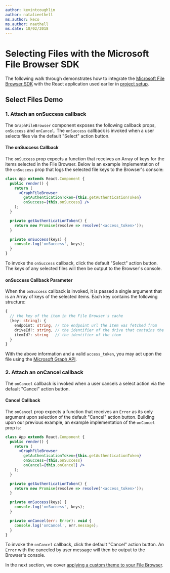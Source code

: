 ```yaml
---
author: kevintcoughlin
author: natalieethell
ms.author: keco
ms.author: naethell
ms.date: 10/02/2018
---
```

# Selecting Files with the Microsoft File Browser SDK

The following walk through demonstrates how to integrate the [Microsoft File Browser SDK](https://www.npmjs.com/package/@microsoft/file-browser) with the React application used earlier in [project setup](index.md).

## Select Files Demo

### 1. Attach an onSuccess callback

The `GraphFileBrowser` component exposes the following callback props, `onSuccess` and `onCancel`.
The `onSuccess` callback is invoked when a user selects files via the default "Select" action button.

#### The onSuccess Callback

The `onSuccess` prop expects a function that receives an Array of keys for the items selected in the File Browser.
Below is an example implementation of the `onSuccess` prop that logs the selected file keys to the Browser's console:

```jsx
class App extends React.Component {
  public render() {
    return (
      <GraphFileBrowser 
        getAuthenticationToken={this.getAuthenticationToken}
        onSuccess={this.onSuccess} />
    );
  }

  private getAuthenticationToken() {
    return new Promise(resolve => resolve('<access_token>'));
  }

  private onSuccess(keys) {
    console.log('onSuccess', keys);
  }
}
```

To invoke the `onSuccess` callback, click the default "Select" action button.
The keys of any selected files will then be output to the Browser's console.

#### onSuccess Callback Parameter

When the `onSuccess` callback is invoked, it is passed a single argument that is an Array of keys of the selected items.
Each key contains the following structure:

```ts
{
  // the key of the item in the File Browser's cache
  [key: string]: {
    endpoint: string, // the endpoint url the item was fetched from
    driveId?: string, // the identifier of the drive that contains the item
    itemId?: string   // the identifier of the item
  } 
}
```

With the above information and a valid `access_token`, you may act upon the file using the [Microsoft Graph API](https://developer.microsoft.com/en-us/graph/docs/api-reference/v1.0/resources/onedrive).

### 2. Attach an onCancel callback

The `onCancel` callback is invoked when a user cancels a select action via the default "Cancel" action button.

#### Cancel Callback

The `onCancel` prop expects a function that receives an `Error` as its only argument upon selection of the default "Cancel" action button.
Building upon our previous example, an example implementation of the `onCancel` prop is:

```jsx
class App extends React.Component {
  public render() {
    return (
      <GraphFileBrowser 
        getAuthenticationToken={this.getAuthenticationToken}
        onSuccess={this.onSuccess}
        onCancel={this.onCancel} />
    );
  }

  private getAuthenticationToken() {
    return new Promise(resolve => resolve('<access_token>'));
  }

  private onSuccess(keys) {
    console.log('onSuccess', keys);
  }

  private onCancel(err: Error): void {
    console.log('onCancel', err.message);
  }
}
```

To invoke the `onCancel` callback, click the default "Cancel" action button.
An `Error` with the canceled by user message will then be output to the Browser's console.

In the next section, we cover [applying a custom theme to your File Browser](theming-customization.md).

<!-- {
  "type": "#page.annotation",
  "description": "Use the Microsoft File Browser SDK to select OneDrive files.",
  "keywords": "js,javascript,onedrive,graph,file,browser,picker,saver,open,save,cloud",
  "section": "sdks",
  "headerAdditions": [],
  "footerAdditions": []
} -->

